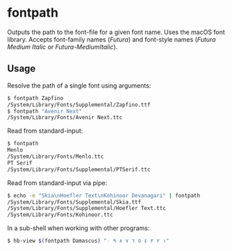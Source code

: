 # fontpath

Outputs the path to the font-file for a given font name. Uses the macOS font library. Accepts font-family names (*Futura*) and font-style names (*Futura Medium Italic* or *Futura-MediumItalic*).

## Usage

Resolve the path of a single font using arguments:

```sh
$ fontpath Zapfino
/System/Library/Fonts/Supplemental/Zapfino.ttf
$ fontpath "Avenir Next"
/System/Library/Fonts/Avenir Next.ttc
```

Read from standard-input:

```sh
$ fontpath
Menlo
/System/Library/Fonts/Menlo.ttc
PT Serif
/System/Library/Fonts/Supplemental/PTSerif.ttc
```

Read from standard-input via pipe:

```sh
$ echo -e "Skia\nHoefler Text\nKohinoor Devanagari" | fontpath
/System/Library/Fonts/Supplemental/Skia.ttf
/System/Library/Fonts/Supplemental/Hoefler Text.ttc
/System/Library/Fonts/Kohinoor.ttc
```

In a sub-shell when working with other programs:

```sh
$ hb-view $(fontpath Damascus) "١ ٢ ٣ ٤ ٥ ٦ ٧ ٨ ٩ ٠"
```
